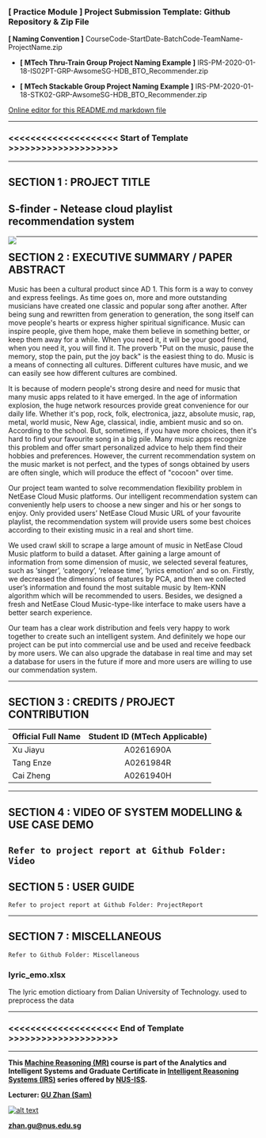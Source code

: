 ﻿### [ Practice Module ] Project Submission Template: Github Repository & Zip File

**[ Naming Convention ]** CourseCode-StartDate-BatchCode-TeamName-ProjectName.zip

* **[ MTech Thru-Train Group Project Naming Example ]** IRS-PM-2020-01-18-IS02PT-GRP-AwsomeSG-HDB_BTO_Recommender.zip

* **[ MTech Stackable Group Project Naming Example ]** IRS-PM-2020-01-18-STK02-GRP-AwsomeSG-HDB_BTO_Recommender.zip

[Online editor for this README.md markdown file](https://pandao.github.io/editor.md/en.html "pandao")

---

### <<<<<<<<<<<<<<<<<<<< Start of Template >>>>>>>>>>>>>>>>>>>>

---

## SECTION 1 : PROJECT TITLE
## S-finder - Netease cloud playlist recommendation system

<img src="SystemCode/clips/static/hdb-bto.png"
     style="float: left; margin-right: 0px;" />

---

## SECTION 2 : EXECUTIVE SUMMARY / PAPER ABSTRACT
Music has been a cultural product since AD 1. This form is a way to convey and express feelings. As time goes on, more and more outstanding musicians have created one classic and popular song after another. After being sung and rewritten from generation to generation, the song itself can move people's hearts or express higher spiritual significance. Music can inspire people, give them hope, make them believe in something better, or keep them away for a while. When you need it, it will be your good friend, when you need it, you will find it. The proverb "Put on the music, pause the memory, stop the pain, put the joy back" is the easiest thing to do. Music is a means of connecting all cultures. Different cultures have music, and we can easily see how different cultures are combined.

It is because of modern people's strong desire and need for music that many music apps related to it have emerged. In the age of information explosion, the huge network resources provide great convenience for our daily life. Whether it's pop, rock, folk, electronica, jazz, absolute music, rap, metal, world music, New Age, classical, indie, ambient music and so on. According to the school. But, sometimes, if you have more choices, then it's hard to find your favourite song in a big pile. Many music apps recognize this problem and offer smart personalized advice to help them find their hobbies and preferences. However, the current recommendation system on the music market is not perfect, and the types of songs obtained by users are often single, which will produce the effect of "cocoon" over time.

Our project team wanted to solve recommendation flexibility problem in NetEase Cloud Music platforms. Our intelligent recommendation system can conveniently help users to choose a new singer and his or her songs to enjoy. Only provided users’ NetEase Cloud Music URL of your favourite playlist, the recommendation system will provide users some best choices according to their existing music in a real and short time. 

We used crawl skill to scrape a large amount of music in NetEase Cloud Music platform to build a dataset. After gaining a large amount of information from some dimension of music, we selected several features, such as ‘singer’, ‘category’, ‘release time’, ‘lyrics emotion’ and so on. Firstly, we decreased the dimensions of features by PCA, and then we collected user’s information and found the most suitable music by Item-KNN algorithm which will be recommended to users. Besides, we designed a fresh and NetEase Cloud Music-type-like interface to make users have a better search experience.

Our team has a clear work distribution and feels very happy to work together to create such an intelligent system. And definitely we hope our project can be put into commercial use and be used and receive feedback by more users. We can also upgrade the database in real time and may set a database for users in the future if more and more users are willing to use our commendation system.

---

## SECTION 3 : CREDITS / PROJECT CONTRIBUTION

| Official Full Name  | Student ID (MTech Applicable)  
| :------------ |:---------------:|
| Xu Jiayu | A0261690A |
| Tang Enze | A0261984R |
| Cai Zheng | A0261940H | 

---

## SECTION 4 : VIDEO OF SYSTEM MODELLING & USE CASE DEMO

`Refer to project report at Github Folder: Video`
---

## SECTION 5 : USER GUIDE

`Refer to project report at Github Folder: ProjectReport`

---
## SECTION 7 : MISCELLANEOUS

`Refer to Github Folder: Miscellaneous`

### lyric_emo.xlsx
The lyric emotion dictioary from Dalian University of Technology. used to preprocess the data

---

### <<<<<<<<<<<<<<<<<<<< End of Template >>>>>>>>>>>>>>>>>>>>

---

**This [Machine Reasoning (MR)](https://www.iss.nus.edu.sg/executive-education/course/detail/machine-reasoning "Machine Reasoning") course is part of the Analytics and Intelligent Systems and Graduate Certificate in [Intelligent Reasoning Systems (IRS)](https://www.iss.nus.edu.sg/stackable-certificate-programmes/intelligent-systems "Intelligent Reasoning Systems") series offered by [NUS-ISS](https://www.iss.nus.edu.sg "Institute of Systems Science, National University of Singapore").**

**Lecturer: [GU Zhan (Sam)](https://www.iss.nus.edu.sg/about-us/staff/detail/201/GU%20Zhan "GU Zhan (Sam)")**

[![alt text](https://www.iss.nus.edu.sg/images/default-source/About-Us/7.6.1-teaching-staff/sam-website.tmb-.png "Let's check Sam' profile page")](https://www.iss.nus.edu.sg/about-us/staff/detail/201/GU%20Zhan)

**zhan.gu@nus.edu.sg**
